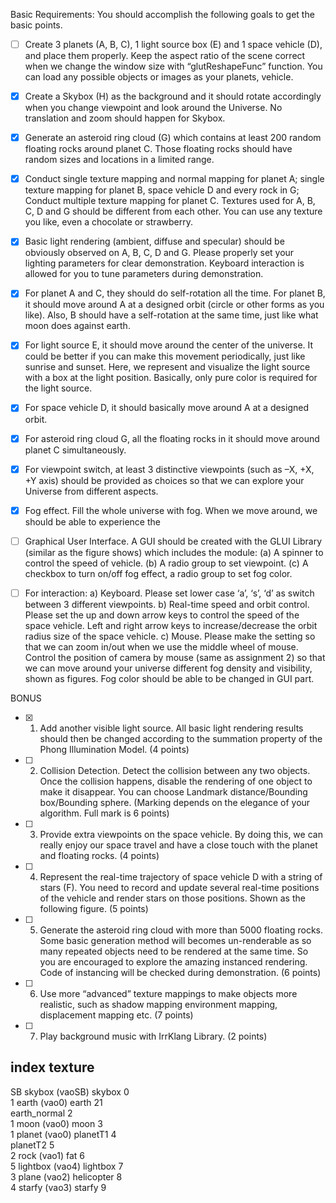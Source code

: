 ﻿Basic Requirements:
You should accomplish the following goals to get the basic points.

- [ ] Create 3 planets (A, B, C), 1 light source box (E) and 1 space vehicle (D), and place them properly. Keep the
aspect ratio of the scene correct when we change the window size with “glutReshapeFunc” function. You can
load any possible objects or images as your planets, vehicle.

- [X] Create a Skybox (H) as the background and it should rotate accordingly when you change viewpoint and look
around the Universe. No translation and zoom should happen for Skybox.

- [X] Generate an asteroid ring cloud (G) which contains at least 200 random floating rocks around planet C. Those
floating rocks should have random sizes and locations in a limited range.

- [X] Conduct single texture mapping and normal mapping for planet A; single texture mapping for planet B, space
vehicle D and every rock in G; Conduct multiple texture mapping for planet C. Textures used for A, B, C, D
and G should be different from each other. You can use any texture you like, even a chocolate or strawberry.

- [X] Basic light rendering (ambient, diffuse and specular) should be obviously observed on A, B, C, D and G.
Please properly set your lighting parameters for clear demonstration. Keyboard interaction is allowed for you
to tune parameters during demonstration.

- [X] For planet A and C, they should do self-rotation all the time. For planet B, it should move around A at a
designed orbit (circle or other forms as you like). Also, B should have a self-rotation at the same time, just
like what moon does against earth.

- [X] For light source E, it should move around the center of the universe. It could be better if you can make this
movement periodically, just like sunrise and sunset. Here, we represent and visualize the light source with a
box at the light position. Basically, only pure color is required for the light source.

- [X] For space vehicle D, it should basically move around A at a designed orbit.

- [X] For asteroid ring cloud G, all the floating rocks in it should move around planet C simultaneously.

- [X] For viewpoint switch, at least 3 distinctive viewpoints (such as –X, +X, +Y axis) should be provided as
choices so that we can explore your Universe from different aspects.

- [X] Fog effect. Fill the whole universe with fog. When we move around, we should be able to experience the

- [ ] Graphical User Interface. A GUI should be created with the GLUI Library (similar as the figure shows)
which includes the module:
(a) A spinner to control the speed of vehicle.
(b) A radio group to set viewpoint.
(c) A checkbox to turn on/off fog effect, a radio group to set fog color.

- [ ] For interaction:
a) Keyboard. Please set lower case ‘a’, ‘s’, ‘d’ as switch between 3 different viewpoints.
b) Real-time speed and orbit control. Please set the up and down arrow keys to control the speed of the
space vehicle. Left and right arrow keys to increase/decrease the orbit radius size of the space vehicle.
c) Mouse. Please make the setting so that we can zoom in/out when we use the middle wheel of mouse.
Control the position of camera by mouse (same as assignment 2) so that we can move around your
universe
different fog density and visibility, shown as figures. Fog color should be able to be changed in GUI part.




BONUS
- [X] 1. Add another visible light source. All basic light rendering results should then be changed according to the
summation property of the Phong Illumination Model. (4 points)
- [ ] 2. Collision Detection. Detect the collision between any two objects. Once the collision happens, disable the
rendering of one object to make it disappear. You can choose Landmark distance/Bounding
box/Bounding sphere. (Marking depends on the elegance of your algorithm. Full mark is 6 points)
- [ ] 3. Provide extra viewpoints on the space vehicle. By doing this, we can really enjoy our space travel and
have a close touch with the planet and floating rocks. (4 points)
- [ ] 4. Represent the real-time trajectory of space vehicle D with a string of stars (F). You need to record and
update several real-time positions of the vehicle and render stars on those positions. Shown as the
following figure. (5 points)
- [ ] 5. Generate the asteroid ring cloud with more than 5000 floating rocks. Some basic generation method will
becomes un-renderable as so many repeated objects need to be rendered at the same time. So you are
encouraged to explore the amazing instanced rendering. Code of instancing will be checked during
 demonstration. (6 points)
- [ ] 6. Use more “advanced” texture mappings to make objects more realistic, such as shadow mapping
environment mapping, displacement mapping etc. (7 points)
- [ ] 7. Play background music with IrrKlang Library. (2 points)

index		texture   
---------------------------------------    
SB	skybox (vaoSB)	skybox  0    
1	earth (vao0)	earth 21   
			earth_normal 2    
1	moon (vao0)	moon 3   
1	planet (vao0)	planetT1 4   
			planetT2 5    
2	rock (vao1)	fat 6    
5	lightbox (vao4)	lightbox 7    
3	plane (vao2)                 helicopter 8     
4	starfy (vao3)	starfy 9    


